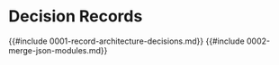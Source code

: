 # Decision Records

{{#include 0001-record-architecture-decisions.md}}
{{#include 0002-merge-json-modules.md}}
